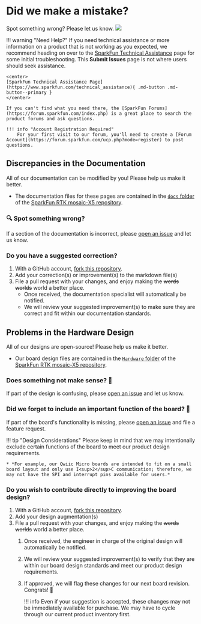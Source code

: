 # Did we make a mistake?

Spot something wrong? Please let us know. <a href="https://github.com/sparkfun/SparkFun_RTK_mosaic-X5/issues" alt="Issues"><img src="https://img.shields.io/github/issues/sparkfun/SparkFun_RTK_mosaic-X5.svg" /></a>

<!-- Technical Assistance Box -->
!!! warning "Need Help?"
	If you need technical assistance or more information on a product that is not working as you expected, we recommend heading on over to the [SparkFun Technical Assistance](https://www.sparkfun.com/technical_assistanc) page for some initial troubleshooting. This **Submit Issues** page is not where users should seek assistance.

	<center>
	[SparkFun Technical Assistance Page](https://www.sparkfun.com/technical_assistance){ .md-button .md-button--primary }
	</center>

	If you can't find what you need there, the [SparkFun Forums](https://forum.sparkfun.com/index.php) is a great place to search the product forums and ask questions.

	!!! info "Account Registration Required"
		For your first visit to our forum, you'll need to create a [Forum Account](https://forum.sparkfun.com/ucp.php?mode=register) to post questions.


## Discrepancies in the Documentation

All of our documentation can be modified by you! Please help us make it better.

* The documentation files for these pages are contained in the [`docs` folder](https://github.com/sparkfun/SparkFun_RTK_mosaic-X5/tree/main/docs) of the [SparkFun RTK mosaic-X5 repository](https://github.com/sparkfun/SparkFun_RTK_mosaic-X5).

### 🔍 Spot something wrong?

If a section of the documentation is incorrect, please [open an issue](https://github.com/sparkfun/SparkFun_RTK_mosaic-X5/issues) and let us know.

### Do you have a suggested correction?

1. With a GitHub account, [fork this repository](https://github.com/sparkfun/SparkFun_RTK_mosaic-X5/fork).
2. Add your correction(s) or improvement(s) to the markdown file(s)
3. File a pull request with your changes, and enjoy making the ~~words~~ ~~worlds~~ world a better place.
	* Once received, the documentation specialist will automatically be notified.
	* We will review your suggested improvement(s) to make sure they are correct and fit within our documentation standards.

## Problems in the Hardware Design

All of our designs are open-source! Please help us make it better.

* Our board design files are contained in the [`Hardware` folder](https://github.com/sparkfun/SparkFun_RTK_mosaic-X5/tree/main/Hardware) of the [SparkFun RTK mosaic-X5 repository](https://github.com/sparkfun/SparkFun_RTK_mosaic-X5).

### Does something not make sense? 🤔

If part of the design is confusing, please [open an issue](https://github.com/sparkfun/SparkFun_RTK_mosaic-X5/issues) and let us know.

### Did we forget to include an important function of the board? 🤦

If part of the board's functionality is missing, please [open an issue](https://github.com/sparkfun/SparkFun_RTK_mosaic-X5/issues) and file a feature request.

!!! tip "Design Considerations"
	Please keep in mind that we may intentionally exclude certain functions of the board to meet our product design requirements.

	* *For example, our Qwiic Micro boards are intended to fit on a small board layout and only use I<sup>2</sup>C communication; therefore, we may not have the SPI and interrupt pins available for users.*


### Do you wish to contribute directly to improving the board design?

1. With a GitHub account, [fork this repository](https://github.com/sparkfun/SparkFun_RTK_mosaic-X5/fork).
2. Add your design augmentation(s)
3. File a pull request with your changes, and enjoy making the ~~words~~ ~~worlds~~ world a better place.
	1. Once received, the engineer in charge of the original design will automatically be notified.
	2. We will review your suggested improvement(s) to verify that they are within our board design standards and meet our product design requirements.
	3. If approved, we will flag these changes for our next board revision. Congrats! 🍻

		!!! info
			Even if your suggestion is accepted, these changes may not be immediately available for purchase. We may have to cycle through our current product inventory first.
